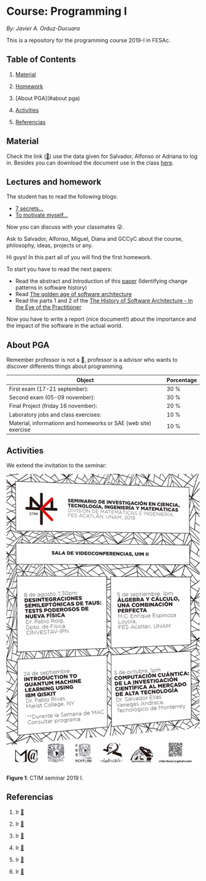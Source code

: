 # Course: Programming I
*By: Javier A. Orduz-Ducuara*

This is a repository for the programming course 2019-I in FESAc. 


## Table of Contents

1. [Material](#material)
2. [Homework](#homework)
3. [About PGA](#about pga)
4. [Activities](#activities)

5. [Referencias](#Referencias)



## Material  <a name="material"></a>
Check the link ([:link:](http://sae.acatlan.unam.mx/)) use the data given for Salvador, Alfonso or Adriana to log in.
Besides you can download the document use in the class [here](https://www.dropbox.com/s/f5ats3j5liw0fqx/prgrmmng-I-clss.pdf?dl=0).


## Lectures and homework <a name="homework"></a>
The student has to read the following blogs:
- [7 secrets...](https://www.codementor.io/codementorteam/7-secrets-to-staying-motivated-when-learning-to-code-a2dy7hqar) 
- [To motivate myself...](https://www.quora.com/What-can-I-do-to-motivate-myself-for-programming-regularly-for-4-6-hours)

Now you can discuss with your classmates :stuck_out_tongue_winking_eye:.

Ask to Salvador, Alfonso, Miguel, Diana and GCCyC about the course, philosophy, ideas, projects or any.


Hi guys! In this part all of you will find the first homework. 

To start you have to read the next papers:
- Read the abstract and Introduction of this [paper](https://arxiv.org/pdf/1307.1719.pdf) (Identifying change patterns in software history)
- Read [The golden age of software architecture](https://ieeexplore.ieee.org/document/1605176/)
- Read the parts 1 and 2 of the [The History of Software Architecture - In the Eye of the Practitioner](https://arxiv.org/pdf/1806.04055.pdf)

Now you have to write a report (nice document!) about the importance and the impact of the software in the actual world. 
<!---
Print and bring the document next August 15th (wednesday) to discuss in the class. :+1: 
--->


## About PGA <a name="about pga"></a>
Remember professor is not a :cop:, professor is a advisor who wants to discover differents things about 
programming.

   Object                                                         |  Porcentage  |
------------------------------------------------------------------| -------------|
  First exam (17-21 september):                 | 30 %         |
  Second exam (05-09 november):                 | 30 %         |
  Final Project (friday 16 november):                        | 20 %         |    
  Laboratory jobs and class exercises:                            | 10 %         |
  Material, informationn and homeworks or SAE (web site) exercise |10 %          |
  

## Activities <a name="activities"></a>

We extend the invitation to the seminar:

![width='40%'](figs/CTIM_2019_I.jpeg)
**Figure 1**: CTIM seminar 2019 I. 

<!--
\centering
![width='80%'](figs/CTIM_2019_I.jpeg)
\raggedright
\tableofcontents
\clearpage
-->

## Referencias <a name="introduction"></a>
1. Ir [:link:](http://www.mis-algoritmos.com/)

2. Ir [:link:](https://www.w3resource.com/c-programming/programming-in-c.php)

3. Ir [:link:](https://www.includehelp.com/c/)

4. Ir [:link:](https://www.faceprep.in/c-programming-questions/)

5. Ir [:link:](https://www.geeksforgeeks.org/c-programming-language/)

6. Ir [:link:](https://www.programiz.com/c-programming)




